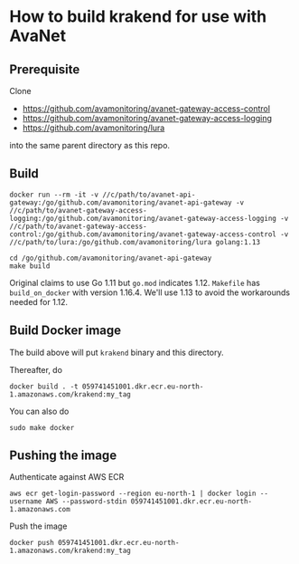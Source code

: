# How to build krakend for use with AvaNet

## Prerequisite

Clone 
* https://github.com/avamonitoring/avanet-gateway-access-control
* https://github.com/avamonitoring/avanet-gateway-access-logging
* https://github.com/avamonitoring/lura

into the same parent directory as this repo.

## Build

```
docker run --rm -it -v //c/path/to/avanet-api-gateway:/go/github.com/avamonitoring/avanet-api-gateway -v //c/path/to/avanet-gateway-access-logging:/go/github.com/avamonitoring/avanet-gateway-access-logging -v //c/path/to/avanet-gateway-access-control:/go/github.com/avamonitoring/avanet-gateway-access-control -v //c/path/to/lura:/go/github.com/avamonitoring/lura golang:1.13

cd /go/github.com/avamonitoring/avanet-api-gateway
make build
```

Original claims to use Go 1.11 but `go.mod` indicates 1.12.
`Makefile` has `build_on_docker` with version 1.16.4.
We'll use 1.13 to avoid the workarounds needed for 1.12.

## Build Docker image

The build above will put `krakend` binary and this directory.

Thereafter, do
```
docker build . -t 059741451001.dkr.ecr.eu-north-1.amazonaws.com/krakend:my_tag
```
You can also do
```
sudo make docker
```

## Pushing the image

Authenticate against AWS ECR
```
aws ecr get-login-password --region eu-north-1 | docker login --username AWS --password-stdin 059741451001.dkr.ecr.eu-north-1.amazonaws.com
```

Push the image
```
docker push 059741451001.dkr.ecr.eu-north-1.amazonaws.com/krakend:my_tag
```
